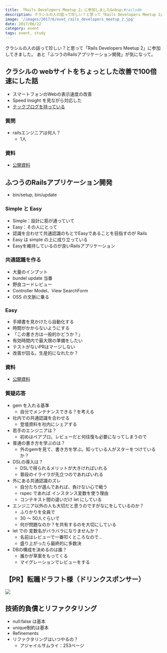 ```yaml
---
title: 「Rails Developers Meetup 2」に参加しました&nbsp;#railsdm
description: クラシルの人の話って珍しい？と思って「Rails Developers Meetup 2」に参加してきました
image: '/images/2017/6/evet_rails_developers_meetup_2.jpg'
date: 2017/06/22
category: event
tags: event, study
---
```


クラシルの人の話って珍しい？と思って「Rails Developers Meetup 2」に参加してきました。
あと「ふつうのRailsアプリケーション開発」が気になって。

## クラシルの webサイトをちょっとした改善で100倍速にした話

- スマートフォンのWebの表示速度の改善
- Speed Insight を見ながら対応した
- [テックブログを持っている](http://tech.dely.jp/entry/2017/06/21/191832)

### 質問

- railsエンジニアは何人？
  - 1人

### 資料

- [公開資料](https://speakerdeck.com/okutaku0507)

## ふつうのRailsアプリケーション開発

- bin/setup, bin/update

### Simple と Easy

- Simple：設計に筋が通っていて
- Easy：その人にとって
- 認識を合わせて共通認識のもとでEasyであることを目指すのが Rails
- Easy は simple の上に成り立っている
- Easyを維持しているのが良いRailsアプリケーション

### 共通認識を作る

- 大量のインプット
- bundel update 当番
- 野良コードレビュー
- Controller Model、View SearchForm
- OSS の文脈に乗る

### Easy

- 手順書を見かけたら自動化する
- 時間がかからないようにする
- 「この書き方は一般的かどうか？」
- 有効時間内で最大限の準備をしたい
- テストがないPRはマージしない
- 改善が回る。生産的になれたか？

### 資料

- [公開資料](https://www.slideshare.net/takafumionaka/rails-77195340)

### 質疑応答

- gem を入れる基準
  - 自分でメンテナンスできる？を考える
- 社内での共通認識を合わせる
  - 登壇資料を社内にシェアする
- 若手のエンジニアは？
  - 初めはペアプロ。レビューだと何往復も必要になってしまうので
- 普通の書き方を学ぶのは？
  - 外のgemを見て、書き方を学ぶ。知っている人がスターをつけているか？
- DSLの導入は？
  - DSLで得られるメリットが大きければいれる
  - 普段のイライラが先立つのであればいれる
- 外にある共通認識のズレ
  - 自分たちが選んであれば、負けない心で戦う
  - rspec であれば インスタンス変数を使う理由
  - コンテキスト間の違いだけ let にしている
- エンジニア以外の人も大切だと思うのですがなにをしているのか？
  - ふりかりを全員で
  - 30 〜 50人ぐらいで
  - 何が問題なのか？を共有するのを大切にしている
- let での 変数名がバラバラになりませんか？
  - 名前はレビューで一番叩くところなので...
  - 盛り上がったら最終的に多数決
- DBの構成を決めるのは誰？
  - 誰かが草案をもってくる
  - マイグレーションでレビューをする

## 【PR】転職ドラフト様（ドリンクスポンサー）

[![](/images/2017/6/evet_rails_developers_meetup_2.jpg)](https://job-draft.jp/)

## 技術的負債とリファクタリング

- null:false は基本
- unique制約は基本
- Refinements
- リファクタリングはいつやるの？
  - アジャイルサムライ：253ページ
